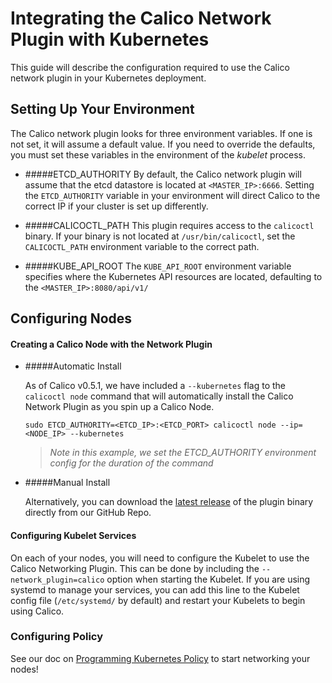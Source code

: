 # Integrating the Calico Network Plugin with Kubernetes

This guide will describe the configuration required to use the Calico network plugin in your Kubernetes deployment.

## Setting Up Your Environment 
   The Calico network plugin looks for three environment variables. If one is not set, it will assume a default value. If you need to override the defaults, you must set these variables in the environment of the _kubelet_ process. 

* #####ETCD_AUTHORITY
   By default, the Calico network plugin will assume that the etcd datastore is located at `<MASTER_IP>:6666`. Setting the `ETCD_AUTHORITY` variable in your environment will direct Calico to the correct IP if your cluster is set up differently.

* #####CALICOCTL_PATH
   This plugin requires access to the `calicoctl` binary. If your binary is not located at `/usr/bin/calicoctl`, set the `CALICOCTL_PATH` environment variable to the correct path.

* #####KUBE_API_ROOT
   The `KUBE_API_ROOT` environment variable specifies where the Kubernetes API resources are located, defaulting to the `<MASTER_IP>:8080/api/v1/`

## Configuring Nodes

#### Creating a Calico Node with the Network Plugin

* #####Automatic Install

   As of Calico v0.5.1, we have included a `--kubernetes` flag to the `calicoctl node` command that will automatically install the Calico Network Plugin as you spin up a Calico Node.
   ```
   sudo ETCD_AUTHORITY=<ETCD_IP>:<ETCD_PORT> calicoctl node --ip=<NODE_IP> --kubernetes
   ```
   >_Note in this example, we set the ETCD_AUTHORITY environment config for the duration of the command_

* #####Manual Install

   Alternatively, you can download the [latest release](https://github.com/projectcalico/calico-docker/releases/latest) of the plugin binary directly from our GitHub Repo.

#### Configuring Kubelet Services
   On each of your nodes, you will need to configure the Kubelet to use the Calico Networking Plugin. This can be done by including the `--network_plugin=calico` option when starting the Kubelet. If you are using systemd to manage your services, you can add this line to the Kubelet config file (`/etc/systemd/` by default) and restart your Kubelets to begin using Calico.

### Configuring Policy
   See our doc on [Programming Kubernetes Policy](KubernetesPolicy.md) to start networking your nodes!
